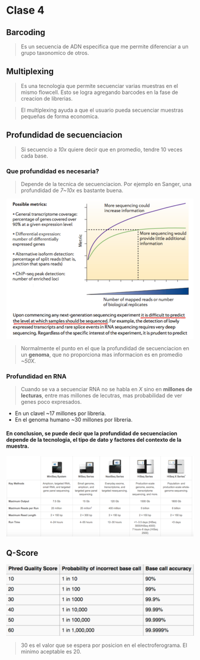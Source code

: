 # Clase 4

## Barcoding

> Es un secuencia de ADN especifica que me permite diferenciar a un grupo taxonomico de otros.

## Multiplexing

> Es una tecnologia que permite secuenciar varias muestras en el mismo flowcell. Esto se logra agregando barcodes en la fase de creacion de librerias.

> El multiplexing ayuda a que el usuario pueda secuenciar muestras pequeñas de forma economica.

## Profundidad de secuenciacion

> Si secuencio a *10x* quiere decir que en promedio, tendre 10 veces cada base.

### Que profundidad es necesaria?

> Depende de la tecnica de secuenciacion. Por ejemplo en Sanger, una profundidad de *7~10x* es bastante buena.

![profundidad](./images/profundidad.png)

> Normalmente el punto en el que la profundidad de secuenciacion en un **genoma**, que no proporciona mas informacion es en promedio *~50X*.

### Profundidad en RNA

> Cuando se va a secuenciar RNA no se habla en *X* sino en **millones de lecturas**, entre mas millones de lecutras, mas probabilidad de ver genes poco expresados.

* En un clavel ~17 millones por libreria.
* En el genoma humano ~30 millones por libreria.

#### En conclusion, se puede decir que la profundidad de secuenciacion depende de la tecnologia, el tipo de dato y factores del contexto de la muestra.

![Profundidad de secuanciacion, tecnologias](./images/tecIllumina.png)

## Q-Score

![Q-Score table](./images/q-score.png)

> 30 es el valor que se espera por posicion en el electroferograma. El minimo aceptable es 20.
